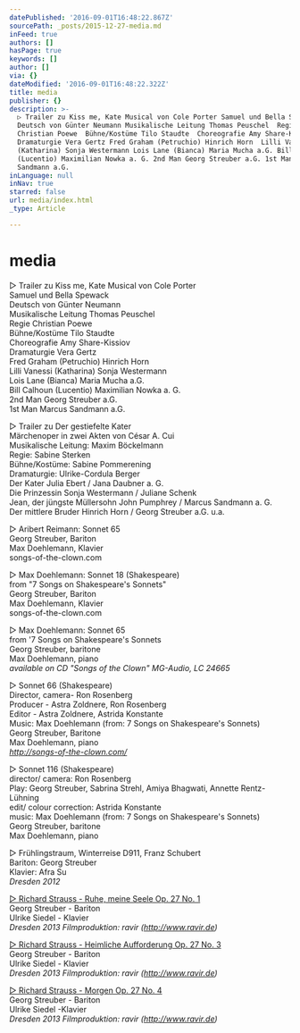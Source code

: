 ```yaml
---
datePublished: '2016-09-01T16:48:22.867Z'
sourcePath: _posts/2015-12-27-media.md
inFeed: true
authors: []
hasPage: true
keywords: []
author: []
via: {}
dateModified: '2016-09-01T16:48:22.322Z'
title: media
publisher: {}
description: >-
  ▷ Trailer zu Kiss me, Kate Musical von Cole Porter Samuel und Bella Spewack
  Deutsch von Günter Neumann Musikalische Leitung Thomas Peuschel  Regie
  Christian Poewe  Bühne/Kostüme Tilo Staudte  Choreografie Amy Share-Kissiov 
  Dramaturgie Vera Gertz Fred Graham (Petruchio) Hinrich Horn  Lilli Vanessi
  (Katharina) Sonja Westermann Lois Lane (Bianca) Maria Mucha a.G. Bill Calhoun
  (Lucentio) Maximilian Nowka a. G. 2nd Man Georg Streuber a.G. 1st Man Marcus
  Sandmann a.G.
inLanguage: null
inNav: true
starred: false
url: media/index.html
_type: Article

---
```

# media

▷ Trailer zu Kiss me, Kate Musical von Cole Porter  
Samuel und Bella Spewack  
Deutsch von Günter Neumann  
Musikalische Leitung Thomas Peuschel   
Regie Christian Poewe   
Bühne/Kostüme Tilo Staudte   
Choreografie Amy Share-Kissiov   
Dramaturgie Vera Gertz  
Fred Graham (Petruchio) Hinrich Horn   
Lilli Vanessi (Katharina) Sonja Westermann  
Lois Lane (Bianca) Maria Mucha a.G.  
Bill Calhoun (Lucentio) Maximilian Nowka a. G.  
2nd Man Georg Streuber a.G.  
1st Man Marcus Sandmann a.G.

▷ Trailer zu Der gestiefelte Kater   
Märchenoper in zwei Akten von César A. Cui   
Musikalische Leitung: Maxim Böckelmann   
Regie: Sabine Sterken   
Bühne/Kostüme: Sabine Pommerening   
Dramaturgie: Ulrike-Cordula Berger   
Der Kater Julia Ebert / Jana Daubner a. G.  
Die Prinzessin Sonja Westermann / Juliane Schenk  
Jean, der jüngste Müllersohn John Pumphrey / Marcus Sandmann a. G.   
Der mittlere Bruder Hinrich Horn / Georg Streuber a.G. u.a.

▷ Aribert Reimann: Sonnet 65   
Georg Streuber, Bariton  
Max Doehlemann, Klavier   
songs-of-the-clown.com

▷ Max Doehlemann: Sonnet 18 (Shakespeare)   
from "7 Songs on Shakespeare's Sonnets"   
Georg Streuber, Bariton  
Max Doehlemann, Klavier   
songs-of-the-clown.com

▷ Max Doehlemann: Sonnet 65   
from '7 Songs on Shakespeare's Sonnets   
Georg Streuber, baritone   
Max Doehlemann, piano   
_available on CD "Songs of the Clown" MG-Audio, LC 24665_

▷ Sonnet 66 (Shakespeare)  
Director, camera- Ron Rosenberg   
Producer - Astra Zoldnere, Ron Rosenberg   
Editor - Astra Zoldnere, Astrida Konstante   
Music: Max Doehlemann (from: 7 Songs on Shakespeare's Sonnets)   
Georg Streuber, Baritone  
Max Doehlemann, piano  
_http://songs-of-the-clown.com/_

▷ Sonnet 116 (Shakespeare)   
director/ camera: Ron Rosenberg   
Play: Georg Streuber, Sabrina Strehl, Amiya Bhagwati, Annette Rentz-Lühning   
edit/ colour correction: Astrida Konstante   
music: Max Doehlemann (from: 7 Songs on Shakespeare's Sonnets)   
Georg Streuber, baritone   
Max Doehlemann, piano

▷ Frühlingstraum, Winterreise D911, Franz Schubert   
Bariton: Georg Streuber   
Klavier: Afra Su  
_Dresden 2012_

[▷ Richard Strauss - Ruhe, meine Seele Op. 27 No. 1][0]  
Georg Streuber - Bariton   
Ulrike Siedel - Klavier   
_Dresden 2013 Filmproduktion: ravir (http://www.ravir.de)_

[▷ Richard Strauss - Heimliche Aufforderung Op. 27 No. 3 ][1]  
Georg Streuber - Bariton   
Ulrike Siedel - Klavier   
_Dresden 2013 Filmproduktion: ravir (http://www.ravir.de)_

[▷ Richard Strauss - Morgen Op. 27 No. 4][2]  
Georg Streuber - Bariton  
Ulrike Siedel -Klavier   
_Dresden 2013 Filmproduktion: ravir (http://www.ravir.de)_

[0]: https://youtu.be/NGQRsWLf8rM
[1]: https://youtu.be/NqxbCg41o2M
[2]: https://youtu.be/uGAon0z2YcM
